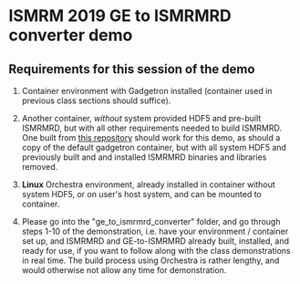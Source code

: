 
# ISMRM 2019 GE to ISMRMRD converter demo

## Requirements for this session of the demo

1.  Container environment with Gadgetron installed (container used in previous class sections should suffice).

1.  Another container, *without* system provided HDF5 and pre-built ISMRMRD, but with all other requirements
    needed to build ISMRMRD. One built from [this repository](https://github.com/nih-fmrif/dockerImage4DevMR)
    should work for this demo, as should a copy of the default gadgetron container, but with all system HDF5
    and previously built and and installed ISMRMRD binaries and libraries removed.

1.  **Linux** Orchestra environment, already installed in container without system HDF5, or on user's host system,
    and can be mounted to container.

1.  Please go into the "ge_to_ismrmrd_converter" folder, and go through steps 1-10 of the demonstration, i.e. have
    your environment / container set up, and ISMRMRD and GE-to-ISMRMRD already built, installed, and ready for use,
    if you want to follow along with the class demonstrations in real time.  The build process using Orchestra is
    rather lengthy, and would otherwise not allow any time for demonstration.

